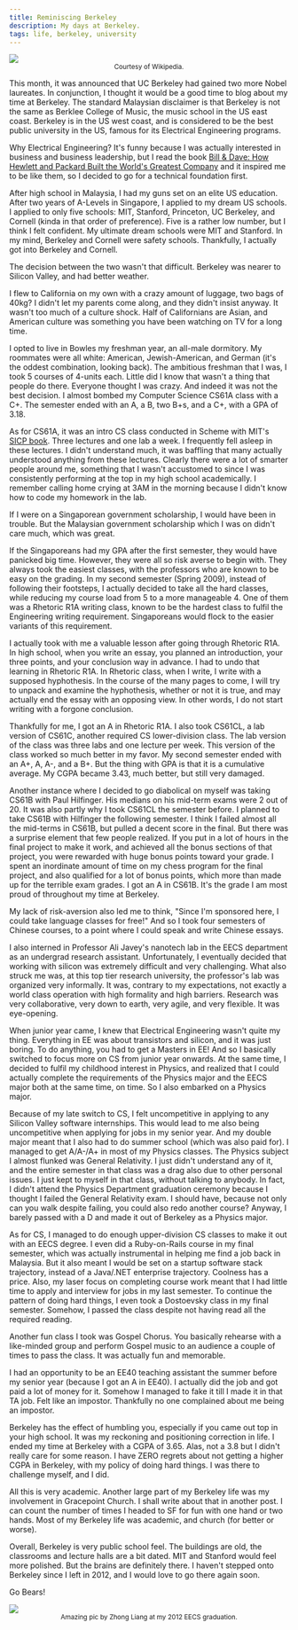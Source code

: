 ```yaml
---
title: Reminiscing Berkeley
description: My days at Berkeley.
tags: life, berkeley, university
---
```


<img src="/images/berkeley-glade.jpg" />
<center class="block mb-6"><small>Courtesy of Wikipedia.</small></center>

This month, it was announced that UC Berkeley had gained two more Nobel laureates. In conjunction, I thought it would be a good time to blog about my time at Berkeley. The standard Malaysian disclaimer is that Berkeley is not the same as Berklee College of Music, the music school in the US east coast. Berkeley is in the US west coast, and is considered to be the best public university in the US, famous for its Electrical Engineering programs.

Why Electrical Engineering? It's funny because I was actually interested in business and business leadership, but I read the book [Bill & Dave: How Hewlett and Packard Built the World's Greatest Company](https://www.amazon.com/Bill-Dave-Hewlett-Packard-Greatest/dp/1591841526) and it inspired me to be like them, so I decided to go for a technical foundation first.

After high school in Malaysia, I had my guns set on an elite US education. After two years of A-Levels in Singapore, I applied to my dream US schools. I applied to only five schools: MIT, Stanford, Princeton, UC Berkeley, and Cornell (kinda in that order of preference). Five is a rather low number, but I think I felt confident. My ultimate dream schools were MIT and Stanford. In my mind, Berkeley and Cornell were safety schools. Thankfully, I actually got into Berkeley and Cornell.

The decision between the two wasn't that difficult. Berkeley was nearer to Silicon Valley, and had better weather.

I flew to California on my own with a crazy amount of luggage, two bags of 40kg? I didn't let my parents come along, and they didn't insist anyway. It wasn't too much of a culture shock. Half of Californians are Asian, and American culture was something you have been watching on TV for a long time.

I opted to live in Bowles my freshman year, an all-male dormitory. My roommates were all white: American, Jewish-American, and German (it's the oddest combination, looking back). The ambitious freshman that I was, I took 5 courses of 4-units each. Little did I know that wasn't a thing that people do there. Everyone thought I was crazy. And indeed it was not the best decision. I almost bombed my Computer Science CS61A class with a C+. The semester ended with an A, a B, two B+s, and a C+, with a GPA of 3.18.

As for CS61A, it was an intro CS class conducted in Scheme with MIT's [SICP book](https://mitpress.mit.edu/sites/default/files/sicp/index.html). Three lectures and one lab a week. I frequently fell asleep in these lectures. I didn't understand much, it was baffling that many actually understood anything from these lectures. Clearly there were a lot of smarter people around me, something that I wasn't accustomed to since I was consistently performing at the top in my high school academically. I remember calling home crying at 3AM in the morning because I didn't know how to code my homework in the lab.

If I were on a Singaporean government scholarship, I would have been in trouble. But the Malaysian government scholarship which I was on didn't care much, which was great.

If the Singaporeans had my GPA after the first semester, they would have panicked big time. However, they were all so risk averse to begin with. They always took the easiest classes, with the professors who are known to be easy on the grading. In my second semester (Spring 2009), instead of following their footsteps, I actually decided to take all the hard classes, while reducing my course load from 5 to a more manageable 4. One of them was a Rhetoric R1A writing class, known to be the hardest class to fulfil the Engineering writing requirement. Singaporeans would flock to the easier variants of this requirement.

I actually took with me a valuable lesson after going through Rhetoric R1A. In high school, when you write an essay, you planned an introduction, your three points, and your conclusion way in advance. I had to undo that learning in Rhetoric R1A. In Rhetoric class, when I write, I write with a supposed hyphothesis. In the course of the many pages to come, I will try to unpack and examine the hyphothesis, whether or not it is true, and may actually end the essay with an opposing view. In other words, I do not start writing with a forgone conclusion.

Thankfully for me, I got an A in Rhetoric R1A. I also took CS61CL, a lab version of CS61C, another required CS lower-division class. The lab version of the class was three labs and one lecture per week. This version of the class worked so much better in my favor. My second semester ended with an A+, A, A-, and a B+. But the thing with GPA is that it is a cumulative average. My CGPA became 3.43, much better, but still very damaged.

Another instance where I decided to go diabolical on myself was taking CS61B with Paul Hilfinger. His medians on his mid-term exams were 2 out of 20. It was also partly why I took CS61CL the semester before. I planned to take CS61B with Hilfinger the following semester. I think I failed almost all the mid-terms in CS61B, but pulled a decent score in the final. But there was a surprise element that few people realized. If you put in a lot of hours in the final project to make it work, and achieved all the bonus sections of that project, you were rewarded with huge bonus points toward your grade. I spent an inordinate amount of time on my chess program for the final project, and also qualified for a lot of bonus points, which more than made up for the terrible exam grades. I got an A in CS61B. It's the grade I am most proud of throughout my time at Berkeley.

My lack of risk-aversion also led me to think, "Since I'm sponsored here, I could take language classes for free!" And so I took four semesters of Chinese courses, to a point where I could speak and write Chinese essays.

I also interned in Professor Ali Javey's nanotech lab in the EECS department as an undergrad research assistant. Unfortunately, I eventually decided that working with silicon was extremely difficult and very challenging. What also struck me was, at this top tier research university, the professor's lab was organized very informally. It was, contrary to my expectations, not exactly a world class operation with high formality and high barriers. Research was very collaborative, very down to earth, very agile, and very flexible. It was eye-opening.

When junior year came, I knew that Electrical Engineering wasn't quite my thing. Everything in EE was about transistors and silicon, and it was just boring. To do anything, you had to get a Masters in EE! And so I basically switched to focus more on CS from junior year onwards. At the same time, I decided to fulfil my childhood interest in Physics, and realized that I could actually complete the requirements of the Physics major and the EECS major both at the same time, on time. So I also embarked on a Physics major.

Because of my late switch to CS, I felt uncompetitive in applying to any Silicon Valley software internships. This would lead to me also being uncompetitive when applying for jobs in my senior year. And my double major meant that I also had to do summer school (which was also paid for). I managed to get A/A-/A+ in most of my Physics classes. The Physics subject I almost flunked was General Relativity. I just didn't understand any of it, and the entire semester in that class was a drag also due to other personal issues. I just kept to myself in that class, without talking to anybody. In fact, I didn't attend the Physics Department graduation ceremony because I thought I failed the General Relativity exam. I should have, because not only can you walk despite failing, you could also redo another course? Anyway, I barely passed with a D and made it out of Berkeley as a Physics major.

As for CS, I managed to do enough upper-division CS classes to make it out with an EECS degree. I even did a Ruby-on-Rails course in my final semester, which was actually instrumental in helping me find a job back in Malaysia. But it also meant I would be set on a startup software stack trajectory, instead of a Java/.NET enterprise trajectory. Coolness has a price. Also, my laser focus on completing course work meant that I had little time to apply and interview for jobs in my last semester. To continue the pattern of doing hard things, I even took a Dostoevsky class in my final semester. Somehow, I passed the class despite not having read all the required reading.

Another fun class I took was Gospel Chorus. You basically rehearse with a like-minded group and perform Gospel music to an audience a couple of times to pass the class. It was actually fun and memorable.

I had an opportunity to be an EE40 teaching assistant the summer before my senior year (because I got an A in EE40). I actually did the job and got paid a lot of money for it. Somehow I managed to fake it till I made it in that TA job. Felt like an impostor. Thankfully no one complained about me being an impostor.

Berkeley has the effect of humbling you, especially if you came out top in your high school. It was my reckoning and positioning correction in life. I ended my time at Berkeley with a CGPA of 3.65. Alas, not a 3.8 but I didn't really care for some reason. I have ZERO regrets about not getting a higher CGPA in Berkeley, with my policy of doing hard things. I was there to challenge myself, and I did.

All this is very academic. Another large part of my Berkeley life was my involvement in Gracepoint Church. I shall write about that in another post. I can count the number of times I headed to SF for fun with one hand or two hands. Most of my Berkeley life was academic, and church (for better or worse).

Overall, Berkeley is very public school feel. The buildings are old, the classrooms and lecture halls are a bit dated. MIT and Stanford would feel more polished. But the brains are definitely there. I haven't stepped onto Berkeley since I left in 2012, and I would love to go there again soon.

Go Bears!

<img src="/images/berkeley-jon-dancing.jpg" />
<center class="block mb-6"><small>Amazing pic by Zhong Liang at my 2012 EECS graduation.</small></center>